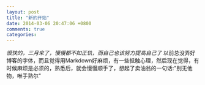 ```yaml
---
layout: post
title: "新的开始"
date: 2014-03-06 20:47:06 +0800
comments: true
categories:  
---
```



  *很快的，三月来了，慢慢都不如正轨，而自己也该努力提高自己了* 
  以前总没弄好博客的字体，而且觉得用Markdown好麻烦，有一些抵触心理，然后现在觉得，有时候麻烦是必须的，熟悉后，就会慢慢顺手了，想起了卖油翁的一句话:"别无他物，唯手熟尔" 


 
